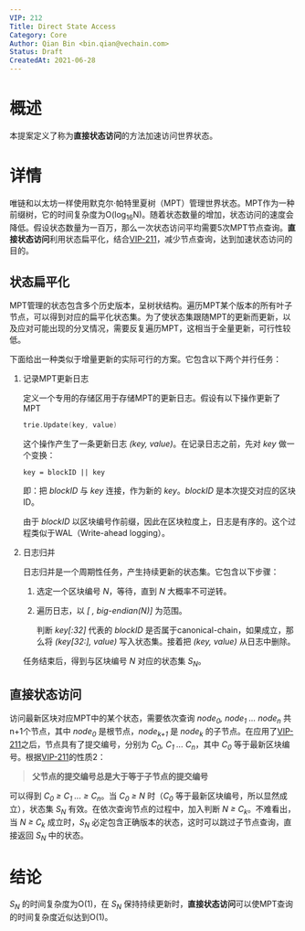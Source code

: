 ```yaml
---
VIP: 212
Title: Direct State Access
Category: Core
Author: Qian Bin <bin.qian@vechain.com>
Status: Draft
CreatedAt: 2021-06-28
---
```


# 概述

本提案定义了称为**直接状态访问**的方法加速访问世界状态。

# 详情

唯链和以太坊一样使用默克尔·帕特里夏树（MPT）管理世界状态。MPT作为一种前缀树，它的时间复杂度为O(log<sub>16</sub>N)。随着状态数量的增加，状态访问的速度会降低。假设状态数量为一百万，那么一次状态访问平均需要5次MPT节点查询。**直接状态访问**利用状态扁平化，结合[VIP-211](./VIP-211-zh_CN.md)，减少节点查询，达到加速状态访问的目的。


## 状态扁平化

MPT管理的状态包含多个历史版本，呈树状结构。遍历MPT某个版本的所有叶子节点，可以得到对应的扁平化状态集。为了使状态集跟随MPT的更新而更新，以及应对可能出现的分叉情况，需要反复遍历MPT，这相当于全量更新，可行性较低。

下面给出一种类似于增量更新的实际可行的方案。它包含以下两个并行任务：

1. 记录MPT更新日志

    定义一个专用的存储区用于存储MPT的更新日志。假设有以下操作更新了MPT
    ```go
    trie.Update(key, value)
    ```
    这个操作产生了一条更新日志 *(key, value)*。在记录日志之前，先对 *key* 做一个变换：
    ```
    key = blockID || key
    ```
    即：把 *blockID* 与 *key* 连接，作为新的 *key*。*blockID* 是本次提交对应的区块ID。

    由于 *blockID* 以区块编号作前缀，因此在区块粒度上，日志是有序的。这个过程类似于WAL（Write-ahead logging）。

1. 日志归并

    日志归并是一个周期性任务，产生持续更新的状态集。它包含以下步骤：

    1. 选定一个区块编号 *N*，等待，直到 *N* 大概率不可逆转。

    1. 遍历日志，以 *[ , big-endian(N)]* 为范围。
        
        判断 *key[:32]* 代表的 *blockID* 是否属于canonical-chain，如果成立，那么将 *(key[32:], value)* 写入状态集。接着把 *(key, value)* 从日志中删除。
        

    任务结束后，得到与区块编号 *N* 对应的状态集 *S<sub>N</sub>*。

## 直接状态访问

访问最新区块对应MPT中的某个状态，需要依次查询 *node<sub>0</sub>, node<sub>1</sub> ... node<sub>n</sub>* 共n+1个节点，其中 *node<sub>0</sub>* 是根节点，*node<sub>k+1</sub>* 是 *node<sub>k</sub>* 的子节点。在应用了[VIP-211](./VIP-211-zh_CN.md)之后，节点具有了提交编号，分别为 *C<sub>0</sub>, C<sub>1</sub> ... C<sub>n</sub>*，其中 *C<sub>0</sub>* 等于最新区块编号。根据[VIP-211](./VIP-211-zh_CN.md)的性质2：

> **父节点的提交编号总是大于等于子节点的提交编号**

可以得到 *C<sub>0</sub> ≥ C<sub>1</sub> ... ≥ C<sub>n</sub>*。当 *C<sub>0</sub> ≥ N* 时（*C<sub>0</sub>* 等于最新区块编号，所以显然成立），状态集 *S<sub>N</sub>* 有效。在依次查询节点的过程中，加入判断 *N ≥ C<sub>k</sub>*。不难看出，当 *N ≥ C<sub>k</sub>* 成立时，*S<sub>N</sub>* 必定包含正确版本的状态，这时可以跳过子节点查询，直接返回 *S<sub>N</sub>* 中的状态。

# 结论

*S<sub>N</sub>* 的时间复杂度为O(1)，在 *S<sub>N</sub>* 保持持续更新时，**直接状态访问**可以使MPT查询的时间复杂度近似达到O(1)。





